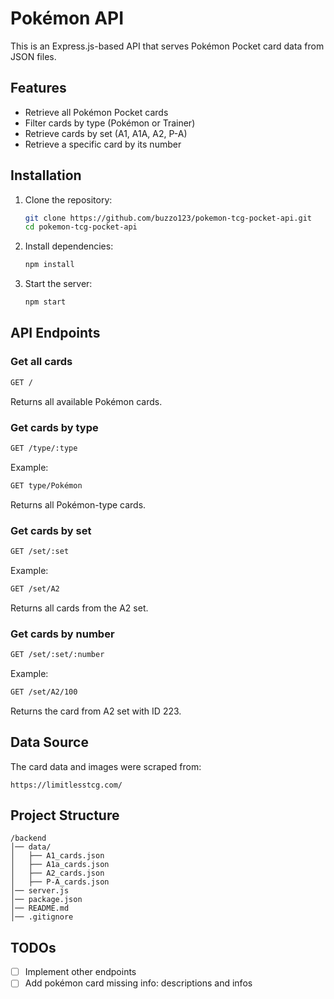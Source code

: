 # Pokémon API

This is an Express.js-based API that serves Pokémon Pocket card data from JSON files.

## Features
- Retrieve all Pokémon Pocket cards
- Filter cards by type (Pokémon or Trainer)
- Retrieve cards by set (A1, A1A, A2, P-A)
- Retrieve a specific card by its number

## Installation

1. Clone the repository:
   ```sh
   git clone https://github.com/buzzo123/pokemon-tcg-pocket-api.git
   cd pokemon-tcg-pocket-api
   ```
2. Install dependencies:
   ```sh
   npm install
   ```
3. Start the server:
   ```sh
   npm start
   ```

## API Endpoints

### Get all cards
```sh
GET /
```
Returns all available Pokémon cards.

### Get cards by type
```sh
GET /type/:type
```
Example:
```sh
GET type/Pokémon
```
Returns all Pokémon-type cards.

### Get cards by set
```sh
GET /set/:set
```
Example:
```sh
GET /set/A2
```
Returns all cards from the A2 set.

### Get cards by number
```sh
GET /set/:set/:number
```
Example:
```sh
GET /set/A2/100
```
Returns the card from A2 set with ID 223.

## Data Source

The card data and images were scraped from:
```
https://limitlesstcg.com/
```


## Project Structure
```
/backend
│── data/
│   ├── A1_cards.json
│   ├── A1a_cards.json
│   ├── A2_cards.json
│   ├── P-A_cards.json
│── server.js
│── package.json
│── README.md
│── .gitignore
```



## TODOs
- [ ] Implement other endpoints
- [ ] Add pokémon card missing info: descriptions and infos